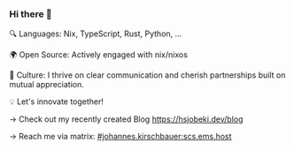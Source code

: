 ### Hi there 👋

🔍 Languages: Nix, TypeScript, Rust, Python, ...

🌍 Open Source: Actively engaged with nix/nixos

🤝 Culture: I thrive on clear communication and cherish partnerships built on mutual appreciation.

💡 Let's innovate together!

-> Check out my recently created Blog https://hsjobeki.dev/blog

-> Reach me via matrix: [#johannes.kirschbauer:scs.ems.host](https://matrix.to/#/#johannes.kirschbauer:scs.ems.host)
